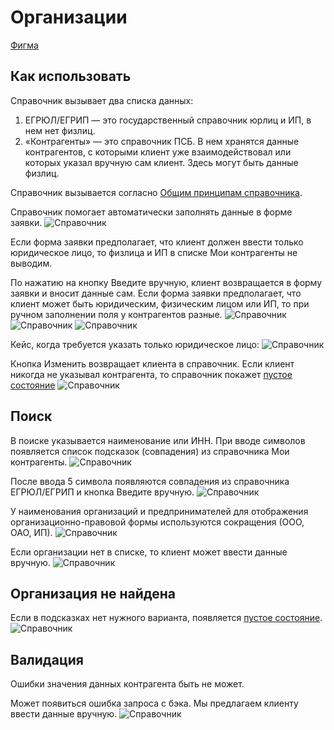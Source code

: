 # Организации
[Фигма](https://www.figma.com/design/vcJnk1pjqywou7To3O52Rq/%D0%A1%D0%BF%D1%80%D0%B0%D0%B2%D0%BE%D1%87%D0%BD%D0%B8%D0%BA%D0%B8?node-id=1181-10598&t=uP4YBhjKwKHJyovE-1) 

## Как использовать

Справочник вызывает два списка данных:
1. ЕГРЮЛ/ЕГРИП — это государственный справочник юрлиц и ИП, в нем нет физлиц.
2. «Контрагенты» — это справочник ПСБ. В нем хранятся данные контрагентов, с которыми клиент уже взаимодействовал или которых указал вручную сам клиент. Здесь могут быть данные физлиц.

Справочник вызывается согласно [Общим принципам справочника](/patterns/classified/).

Справочник помогает автоматически заполнять данные в форме заявки.
![Справочник](./how-to-use-automatically.png)

Если форма заявки предполагает, что клиент должен ввести только юридическое лицо, то физлица и ИП в списке Мои контрагенты не выводим.

По нажатию на кнопку Введите вручную, клиент возвращается в форму заявки и вносит данные сам. Если форма заявки предполагает, что клиент может быть юридическим, физическим лицом или ИП, то при ручном заполнении поля у контрагентов разные.
![Справочник](./how-to-use-founder.png)
![Справочник](./how-to-use-company.png)
![Справочник](./how-to-use-participant.png)

Кейс, когда требуется указать только юридическое лицо:
![Справочник](./how-to-use-organization.png)

Кнопка Изменить возвращает клиента в справочник.
Если клиент никогда не указывал контрагента, то справочник покажет [пустое состояние](/patterns/empty-state/) 
![Справочник](./how-to-use-empty.png)

## Поиск

В поиске указывается наименование или ИНН. При вводе символов появляется список подсказок (совпадения) из справочника Мои контрагенты. 
![Справочник](./list-my.png)

После ввода 5 символа появляются совпадения из справочника ЕГРЮЛ/ЕГРИП и кнопка Введите вручную.
![Справочник](./list-EGRUL.png)

У наименования организаций и предпринимателей для отображения организационно-правовой формы используются сокращения (ООО, ОАО, ИП).
![Справочник](./good-bad.png)

Если организации нет в списке, то клиент может ввести данные вручную.
![Справочник](./list-manually.png)

## Организация не найдена

Если в подсказках нет нужного варианта, появляется [пустое состояние](/patterns/empty-state/).
![Справочник](./not-found.png)

## Валидация

Ошибки значения данных контрагента быть не может.

Может появиться ошибка запроса с бэка. Мы предлагаем клиенту ввести данные вручную.
![Справочник](./validation.png)

